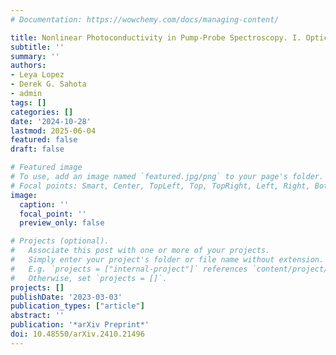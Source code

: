 ```yaml
---
# Documentation: https://wowchemy.com/docs/managing-content/

title: Nonlinear Photoconductivity in Pump-Probe Spectroscopy. I. Optical Coefficients
subtitle: ''
summary: ''
authors:
- Leya Lopez
- Derek G. Sahota
- admin
tags: []
categories: []
date: '2024-10-28'
lastmod: 2025-06-04
featured: false
draft: false

# Featured image
# To use, add an image named `featured.jpg/png` to your page's folder.
# Focal points: Smart, Center, TopLeft, Top, TopRight, Left, Right, BottomLeft, Bottom, BottomRight.
image:
  caption: ''
  focal_point: ''
  preview_only: false

# Projects (optional).
#   Associate this post with one or more of your projects.
#   Simply enter your project's folder or file name without extension.
#   E.g. `projects = ["internal-project"]` references `content/project/deep-learning/index.md`.
#   Otherwise, set `projects = []`.
projects: []
publishDate: '2023-03-03'
publication_types: ["article"]
abstract: ''
publication: '*arXiv Preprint*'
doi: 10.48550/arXiv.2410.21496
---
```

